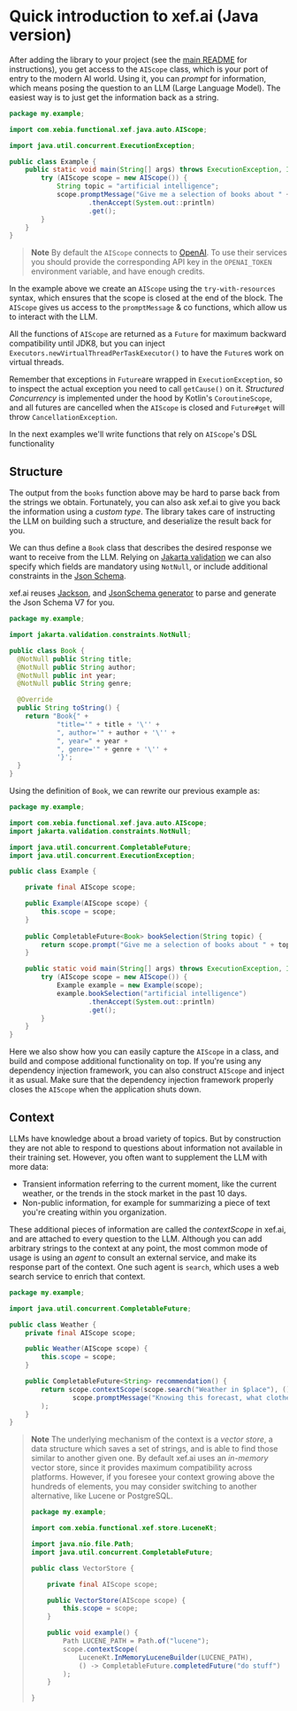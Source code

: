 # Quick introduction to xef.ai (Java version)

After adding the library to your project
(see the [main README](https://github.com/xebia-functional/xef/blob/main/README.md) for instructions),
you get access to the `AIScope` class, which is your port of entry to the modern AI world.
Using it, you can _prompt_ for information, which means posing the question to an LLM
(Large Language Model). The easiest way is to just get the information back as a string.

```java
package my.example;

import com.xebia.functional.xef.java.auto.AIScope;

import java.util.concurrent.ExecutionException;

public class Example {
    public static void main(String[] args) throws ExecutionException, InterruptedException {
        try (AIScope scope = new AIScope()) {
            String topic = "artificial intelligence";
            scope.promptMessage("Give me a selection of books about " + topic)
                    .thenAccept(System.out::println)
                    .get();
        }
    }
}
```

> **Note**
> By default the `AIScope` connects to [OpenAI](https://platform.openai.com/).
> To use their services you should provide the corresponding API key in the `OPENAI_TOKEN`
> environment variable, and have enough credits.

In the example above we create an `AIScope` using the `try-with-resources` syntax,
which ensures that the scope is closed at the end of the block.
The `AIScope` gives us access to the `promptMessage` & co functions, which allow us to interact with the LLM.

All the functions of `AIScope` are returned as a `Future` for maximum backward compatibility until JDK8,
but you can inject `Executors.newVirtualThreadPerTaskExecutor()` to have the `Future`s work on virtual threads.

Remember that exceptions in `Future`are wrapped in `ExecutionException`,
so to inspect the actual exception you need to call `getCause()` on it.
_Structured Concurrency_ is implemented under the hood by Kotlin's `CoroutineScope`,
and all futures are cancelled when the `AIScope` is closed and `Future#get` will throw `CancellationException`.

In the next examples we'll write functions that rely on `AIScope`'s DSL functionality

## Structure


The output from the `books` function above may be hard to parse back from the
strings we obtain. Fortunately, you can also ask xef.ai to give you back the information
using a _custom type_. The library takes care of instructing the LLM on building such
a structure, and deserialize the result back for you.

We can thus define a `Book` class that describes the desired response we want to receive from the LLM.
Relying on [Jakarta validation](https://beanvalidation.org) we can also specify which fields are mandatory using `NotNull`,
or include additional constraints in the [Json Schema](https://json-schema.org).

xef.ai reuses [Jackson](https://github.com/FasterXML/jackson-databind),
and [JsonSchema generator](https://github.com/victools/jsonschema-generator) to parse and generate the Json Schema V7 for you.

```java
package my.example;

import jakarta.validation.constraints.NotNull;

public class Book {
  @NotNull public String title;
  @NotNull public String author;
  @NotNull public int year;
  @NotNull public String genre;

  @Override
  public String toString() {
    return "Book{" +
            "title='" + title + '\'' +
            ", author='" + author + '\'' +
            ", year=" + year +
            ", genre='" + genre + '\'' +
            '}';
  }
}
```

Using the definition of `Book`, we can rewrite our previous example as:

```java
package my.example;

import com.xebia.functional.xef.java.auto.AIScope;
import jakarta.validation.constraints.NotNull;

import java.util.concurrent.CompletableFuture;
import java.util.concurrent.ExecutionException;

public class Example {

    private final AIScope scope;

    public Example(AIScope scope) {
        this.scope = scope;
    }
    
    public CompletableFuture<Book> bookSelection(String topic) {
        return scope.prompt("Give me a selection of books about " + topic, Example.Book.class);
    }

    public static void main(String[] args) throws ExecutionException, InterruptedException {
        try (AIScope scope = new AIScope()) {
            Example example = new Example(scope);
            example.bookSelection("artificial intelligence")
                    .thenAccept(System.out::println)
                    .get();
        }
    }
}
```

Here we also show how you can easily capture the `AIScope` in a class,
and build and compose additional functionality on top.
If you're using any dependency injection framework, you can also construct `AIScope` and inject it as usual.
Make sure that the dependency injection framework properly closes the `AIScope` when the application shuts down.

## Context

LLMs have knowledge about a broad variety of topics. But by construction they are not able
to respond to questions about information not available in their training set. However, you
often want to supplement the LLM with more data:
- Transient information referring to the current moment, like the current weather, or
  the trends in the stock market in the past 10 days.
- Non-public information, for example for summarizing a piece of text you're creating
  within you organization.

These additional pieces of information are called the _contextScope_ in xef.ai, and are attached
to every question to the LLM. Although you can add arbitrary strings to the context at any
point, the most common mode of usage is using an _agent_ to consult an external service,
and make its response part of the context. One such agent is `search`, which uses a web
search service to enrich that context.

```java
package my.example;

import java.util.concurrent.CompletableFuture;

public class Weather {
    private final AIScope scope;

    public Weather(AIScope scope) {
        this.scope = scope;
    }

    public CompletableFuture<String> recommendation() {
        return scope.contextScope(scope.search("Weather in $place"), () ->
                scope.promptMessage("Knowing this forecast, what clothes do you recommend I should wear?")
        );
    }
}
```

> **Note**
> The underlying mechanism of the context is a _vector store_, a data structure which
> saves a set of strings, and is able to find those similar to another given one.
> By default xef.ai uses an _in-memory_ vector store, since it provides maximum
> compatibility across platforms. However, if you foresee your context growing above
> the hundreds of elements, you may consider switching to another alternative, like
> Lucene or PostgreSQL.
>
> ```java
> package my.example;
> 
> import com.xebia.functional.xef.store.LuceneKt;
> 
> import java.nio.file.Path;
> import java.util.concurrent.CompletableFuture;
> 
> public class VectorStore {
>
>     private final AIScope scope;
> 
>     public VectorStore(AIScope scope) {
>         this.scope = scope;
>     }
>
>     public void example() {
>         Path LUCENE_PATH = Path.of("lucene");
>         scope.contextScope(
>             LuceneKt.InMemoryLuceneBuilder(LUCENE_PATH),
>             () -> CompletableFuture.completedFuture("do stuff")
>         );
>     }
> 
> }
> ```

